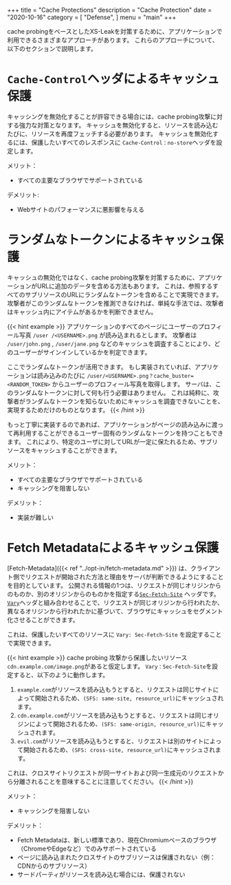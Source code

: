 +++
title = "Cache Protections"
description = "Cache Protection"
date = "2020-10-16"
category = [
    "Defense",
]
menu = "main"
+++

cache probingをベースとしたXS-Leakを対策するために、アプリケーションで利用できるさまざまなアプローチがあります。
これらのアプローチについて、以下のセクションで説明します。

# `Cache-Control`ヘッダによるキャッシュ保護

キャッシングを無効化することが許容できる場合には、cache probing攻撃に対する強力な対策となります。
キャッシュを無効化すると、リソースを読み込むたびに、リソースを再度フェッチする必要があります。
キャッシュを無効化するには、保護したいすべてのレスポンスに `Cache-Control：no-store`ヘッダを設定します。

メリット：
* すべての主要なブラウザでサポートされている

デメリット:
* Webサイトのパフォーマンスに悪影響を与える

# ランダムなトークンによるキャッシュ保護

キャッシュの無効化ではなく、cache probing攻撃を対策するために、アプリケーションがURLに追加のデータを含める方法もあります。
これは、参照するすべてのサブリソースのURLにランダムなトークンを含めることで実現できます。
攻撃者がこのランダムなトークンを推測できなければ、単純な手法では、攻撃者はキャッシュ内にアイテムがあるかを判断できません。

{{< hint example >}}
アプリケーションのすべてのページにユーザーのプロフィール写真 `/user /<USERNAME>.png` が読み込まれるとします。
攻撃者は `/user/john.png` , `/user/jane.png` などのキャッシュを調査することにより、どのユーザーがサインインしているかを判定できます。

ここでランダムなトークンが活用できます。
もし実装されていれば、アプリケーションは読み込みのたびに `/user/<USERNAME>.png？cache_buster=<RANDOM_TOKEN>` からユーザーのプロフィール写真を取得します。
サーバは、このランダムなトークンに対して何も行う必要はありません。
これは純粋に、攻撃者がランダムなトークンを知らないためにキャッシュを調査できないことを、実現するためだけのものとなります。
{{< /hint >}}

もっと丁寧に実装するのであれば、アプリケーションがページの読み込みに渡って再利用することができるユーザー固有のランダムなトークンを持つこともできます。
これにより、特定のユーザに対してURLが一定に保たれるため、サブリソースをキャッシュすることができます。

メリット：
* すべての主要なブラウザでサポートされている
* キャッシングを阻害しない

デメリット：
* 実装が難しい

# Fetch Metadataによるキャッシュ保護

[Fetch-Metadata]({{< ref "../opt-in/fetch-metadata.md" >}}) は、クライアント側でリクエストが開始された方法と理由をサーバが判断できるようにすることを目的としています。
公開される情報の1つは、リクエストが同じオリジンからのものか、別のオリジンからのものかを指定する[`Sec-Fetch-Site`](https://developer.mozilla.org/en-US/docs/Web/HTTP/Headers/Sec-Fetch-Site) ヘッダです。
[`Vary`](https://developer.mozilla.org/en-US/docs/Web/HTTP/Headers/Vary)ヘッダと組み合わせることで、リクエストが同じオリジンから行われたか、異なるオリジンから行われたかに基づいて、ブラウザにキャッシュをセグメント化させることができます。

これは、保護したいすべてのリソースに `Vary: Sec-Fetch-Site` を設定することで実現できます。

{{< hint example >}}
cache probing 攻撃から保護したいリソース`cdn.example.com/image.png`があると仮定します。 
`Vary：Sec-Fetch-Site`を設定すると、以下のように動作します。

1. `example.com`がリソースを読み込もうとすると、リクエストは同じサイトによって開始されるため、`(SFS: same-site, resource_url)`にキャッシュされます。
2. `cdn.example.com`がリソースを読み込もうとすると、リクエストは同じオリジンによって開始されるため、`(SFS: same-origin, resource_url)`にキャッシュされます。
3. `evil.com`がリソースを読み込もうとすると、リクエストは別のサイトによって開始されるため、`(SFS: cross-site, resource_url)`にキャッシュされます。

これは、クロスサイトリクエストが同一サイトおよび同一生成元のリクエストから分離されることを意味することに注意してください。
{{< /hint >}}

メリット：
* キャッシングを阻害しない

デメリット：
* Fetch Metadataは、新しい標準であり、現在Chromiumベースのブラウザ（ChromeやEdgeなど）でのみサポートされている
* ページに読み込まれたクロスサイトのサブリソースは保護されない（例：CDNからのサブリソース）
* サードパーティがリソースを読み込む場合には、保護されない
